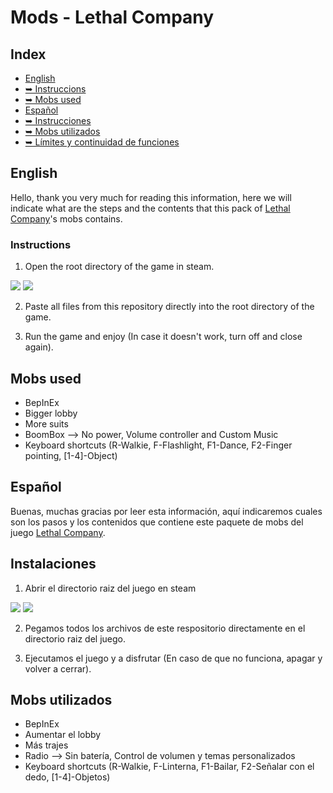 # Mods - Lethal Company

## Index
* [English](#en)
* [➥    Instruccions](#en1)
* [➥    Mobs used](#en2)
* [Español](#es)
* [➥    Instrucciones](#es1)
* [➥    Mobs utilizados](#es2)
* [➥    Límites y continuidad de funciones](#id2.3)


## English <a name="en"></a>
Hello, thank you very much for reading this information, here we will indicate what are the steps and the contents that this pack of [Lethal Company](https://store.steampowered.com/app/1966720/Lethal_Company/)'s  mobs contains.
### Instructions <a name="en1"></a>
1. Open the root directory of the game in steam.

<img src="https://steamuserimages-a.akamaihd.net/ugc/2258054217492477293/44A5F85782DE3CC7EC07AAF0E2C008D9F79E0575/" >
<img src="https://steamuserimages-a.akamaihd.net/ugc/2258054217492483717/B31DDFF059640636D9ADA69FD5C8060336D67793/">

2. Paste all files from this repository directly into the root directory of the game.

3. Run the game and enjoy (In case it doesn't work, turn off and close again).

## Mobs used <a name="en2"></a>
* BepInEx
* Bigger lobby
* More suits
* BoomBox --> No power, Volume controller and Custom Music
* Keyboard shortcuts (R-Walkie, F-Flashlight, F1-Dance, F2-Finger pointing, [1-4]-Object)


## Español <a name="es"></a>
Buenas, muchas gracias por leer esta información, aquí indicaremos cuales son los pasos y los contenidos que contiene este paquete de mobs del juego [Lethal Company](https://store.steampowered.com/app/1966720/Lethal_Company/).

## Instalaciones <a name="es1"></a>
1. Abrir el directorio raiz del juego en steam

<img src="https://steamuserimages-a.akamaihd.net/ugc/2258054217492477293/44A5F85782DE3CC7EC07AAF0E2C008D9F79E0575/" >
<img src="https://steamuserimages-a.akamaihd.net/ugc/2258054217492483717/B31DDFF059640636D9ADA69FD5C8060336D67793/">

2. Pegamos todos los archivos de este respositorio directamente en el directorio raiz del juego.

3. Ejecutamos el juego y a disfrutar (En caso de que no funciona, apagar y volver a cerrar).

## Mobs utilizados <a name="es2"></a>
* BepInEx
* Aumentar el lobby
* Más trajes
* Radio --> Sin batería, Control de volumen y temas personalizados
* Keyboard shortcuts (R-Walkie, F-Linterna, F1-Bailar, F2-Señalar con el dedo, [1-4]-Objetos)
